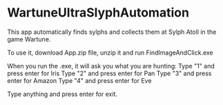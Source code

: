 # WartuneUltraSlyphAutomation
This app automatically finds sylphs and collects them at Sylph Atoll in the game Wartune.

To use it, download App.zip file, unzip it and run FindImageAndClick.exe

When you run the .exe, it will ask you what you are hunting:
Type "1" and press enter for Iris
Type "2" and press enter for Pan
Type "3" and press enter for Amazon
Type "4" and press enter for Eve

Type anything and press enter for exit.

